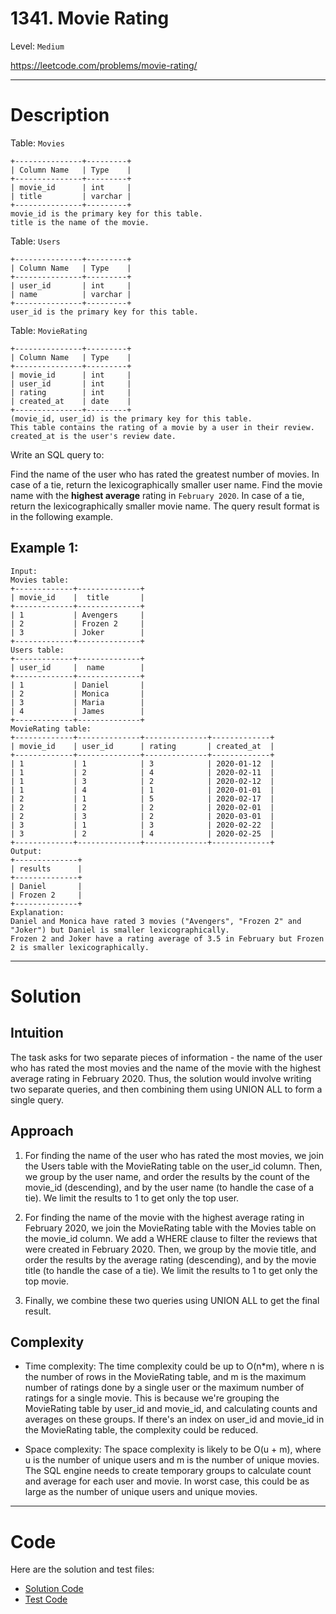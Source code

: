 # 1341. Movie Rating

Level: `Medium`

https://leetcode.com/problems/movie-rating/

---

# Description

Table: `Movies`

    +---------------+---------+
    | Column Name   | Type    |
    +---------------+---------+
    | movie_id      | int     |
    | title         | varchar |
    +---------------+---------+
    movie_id is the primary key for this table.
    title is the name of the movie.

Table: `Users`

    +---------------+---------+
    | Column Name   | Type    |
    +---------------+---------+
    | user_id       | int     |
    | name          | varchar |
    +---------------+---------+
    user_id is the primary key for this table.

Table: `MovieRating`

    +---------------+---------+
    | Column Name   | Type    |
    +---------------+---------+
    | movie_id      | int     |
    | user_id       | int     |
    | rating        | int     |
    | created_at    | date    |
    +---------------+---------+
    (movie_id, user_id) is the primary key for this table.
    This table contains the rating of a movie by a user in their review.
    created_at is the user's review date.

Write an SQL query to:

Find the name of the user who has rated the greatest number of movies. In case of a tie, return the lexicographically
smaller user name.
Find the movie name with the **highest average** rating in `February 2020`. In case of a tie, return the
lexicographically smaller movie name.
The query result format is in the following example.

## Example 1:

    Input:
    Movies table:
    +-------------+--------------+
    | movie_id    |  title       |
    +-------------+--------------+
    | 1           | Avengers     |
    | 2           | Frozen 2     |
    | 3           | Joker        |
    +-------------+--------------+
    Users table:
    +-------------+--------------+
    | user_id     |  name        |
    +-------------+--------------+
    | 1           | Daniel       |
    | 2           | Monica       |
    | 3           | Maria        |
    | 4           | James        |
    +-------------+--------------+
    MovieRating table:
    +-------------+--------------+--------------+-------------+
    | movie_id    | user_id      | rating       | created_at  |
    +-------------+--------------+--------------+-------------+
    | 1           | 1            | 3            | 2020-01-12  |
    | 1           | 2            | 4            | 2020-02-11  |
    | 1           | 3            | 2            | 2020-02-12  |
    | 1           | 4            | 1            | 2020-01-01  |
    | 2           | 1            | 5            | 2020-02-17  |
    | 2           | 2            | 2            | 2020-02-01  |
    | 2           | 3            | 2            | 2020-03-01  |
    | 3           | 1            | 3            | 2020-02-22  |
    | 3           | 2            | 4            | 2020-02-25  |
    +-------------+--------------+--------------+-------------+
    Output:
    +--------------+
    | results      |
    +--------------+
    | Daniel       |
    | Frozen 2     |
    +--------------+
    Explanation:
    Daniel and Monica have rated 3 movies ("Avengers", "Frozen 2" and "Joker") but Daniel is smaller lexicographically.
    Frozen 2 and Joker have a rating average of 3.5 in February but Frozen 2 is smaller lexicographically.

---

# Solution

## Intuition

The task asks for two separate pieces of information - the name of the user who has rated the most movies and the name
of the movie with the highest average rating in February 2020. Thus, the solution would involve writing two separate
queries, and then combining them using UNION ALL to form a single query.

## Approach

1. For finding the name of the user who has rated the most movies, we join the Users table with the MovieRating table on
   the user_id column. Then, we group by the user name, and order the results by the count of the movie_id (descending),
   and by the user name (to handle the case of a tie). We limit the results to 1 to get only the top user.

2. For finding the name of the movie with the highest average rating in February 2020, we join the MovieRating table
   with the Movies table on the movie_id column. We add a WHERE clause to filter the reviews that were created in
   February 2020. Then, we group by the movie title, and order the results by the average rating (descending), and by
   the movie title (to handle the case of a tie). We limit the results to 1 to get only the top movie.

3. Finally, we combine these two queries using UNION ALL to get the final result.

## Complexity

- Time complexity:
  The time complexity could be up to O(n*m), where n is the number of rows in the MovieRating table, and m is the
  maximum number of ratings done by a single user or the maximum number of ratings for a single movie. This is because
  we're grouping the MovieRating table by user_id and movie_id, and calculating counts and averages on these groups. If
  there's an index on user_id and movie_id in the MovieRating table, the complexity could be reduced.

- Space complexity:
  The space complexity is likely to be O(u + m), where u is the number of unique users and m is the number of unique
  movies. The SQL engine needs to create temporary groups to calculate count and average for each user and movie. In
  worst case, this could be as large as the number of unique users and unique movies.

---

# Code

Here are the solution and test files:

- [Solution Code](./solution.sql)
- [Test Code](./solution_test.go)